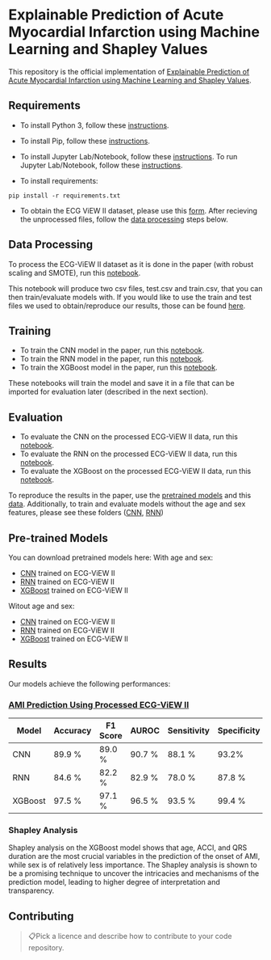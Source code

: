 # Explainable Prediction of Acute Myocardial Infarction using Machine Learning and Shapley Values

This repository is the official implementation of [Explainable Prediction of Acute Myocardial Infarction using Machine Learning and Shapley Values](https://arxiv.org/abs/2030.12345). 


## Requirements

* To install Python 3, follow these [instructions](https://realpython.com/installing-python/). 
* To install Pip, follow these [instructions](https://pip.pypa.io/en/stable/installing/).
* To install Jupyter Lab/Notebook, follow these [instructions](https://jupyterlab.readthedocs.io/en/stable/getting_started/installation.html). To run Jupyter Lab/Notebook, follow these [instructions](https://jupyter.readthedocs.io/en/latest/running.html). 

* To install requirements:

```setup
pip install -r requirements.txt
```

* To obtain the ECG ViEW II dataset, please use this [form](http://ecgview.org/ECG_ViEW.asp). After recieving the unprocessed files, follow the [data processing](https://github.com/lujainibrahim/ecg-view-machine-learning#data-processing) steps below. 


## Data Processing

To process the ECG-ViEW II dataset as it is done in the paper (with robust scaling and SMOTE), run this [notebook](https://github.com/lujainibrahim/ecg-view-machine-learning/blob/master/data%20processing/data_processing.ipynb).

This notebook will produce two csv files, test.csv and train.csv, that you can then train/evaluate models with. If you would like to use the train and test files we used to obtain/reproduce our results, those can be found [here](https://drive.google.com/drive/folders/1-WcMjYm-jhuvE1vDpW76HkYW-xrOuPQ6?usp=sharing).

## Training

* To train the CNN model in the paper, run this [notebook](https://github.com/lujainibrahim/ecg-view-machine-learning/blob/master/CNN/CNN_train.ipynb).
* To train the RNN model in the paper, run this [notebook](https://github.com/lujainibrahim/ecg-view-machine-learning/blob/master/RNN/RNN_train.ipynb).
* To train the XGBoost model in the paper, run this [notebook](https://github.com/lujainibrahim/ecg-view-machine-learning/blob/master/XGBoost/XGBoost_train.ipynb).

These notebooks will train the model and save it in a file that can be imported for evaluation later (described in the next section). 

## Evaluation

* To evaluate the CNN on the processed ECG-ViEW II data, run this [notebook](https://github.com/lujainibrahim/ecg-view-machine-learning/blob/master/CNN/CNN_evaluate.ipynb).
* To evaluate the RNN on the processed ECG-ViEW II data, run this [notebook](https://github.com/lujainibrahim/ecg-view-machine-learning/blob/master/RNN/RNN_evaluate.ipynb).
* To evaluate the XGBoost on the processed ECG-ViEW II data, run this [notebook](https://github.com/lujainibrahim/ecg-view-machine-learning/blob/master/XGBoost/XGBoost_evaluate.ipynb).

To reproduce the results in the paper, use the [pretrained models](https://github.com/lujainibrahim/ecg-view-machine-learning#pre-trained-models) and this [data](https://drive.google.com/drive/folders/1-WcMjYm-jhuvE1vDpW76HkYW-xrOuPQ6?usp=sharing). Additionally, to train and evaluate models without the age and sex features, please see these folders ([CNN](https://github.com/lujainibrahim/ecg-view-machine-learning/tree/master/CNN/no%20agesex), [RNN](https://github.com/lujainibrahim/ecg-view-machine-learning/blob/master/RNN/no%20agesex/rnn_ecgview_noagesex_pretrained.h5))

## Pre-trained Models

You can download pretrained models here:
With age and sex: 
- [CNN](https://github.com/lujainibrahim/ecg-view-machine-learning/blob/master/CNN/cnn_ecgview_pretrained.h5) trained on ECG-ViEW II
- [RNN](https://github.com/lujainibrahim/ecg-view-machine-learning/blob/master/RNN/rnn_ecgview_pretrained.h5) trained on ECG-ViEW II
- [XGBoost]() trained on ECG-ViEW II

Witout age and sex: 
- [CNN](https://github.com/lujainibrahim/ecg-view-machine-learning/blob/master/CNN/no%20agesex/cnn_ecgview_noagesex_pretrained.h5) trained on ECG-ViEW II
- [RNN](https://github.com/lujainibrahim/ecg-view-machine-learning/blob/master/RNN/no%20agesex/rnn_ecgview_noagesex_pretrained.h5) trained on ECG-ViEW II
- [XGBoost](https://github.com/lujainibrahim/ecg-view-machine-learning/blob/master/XGBoost/XGBoost_pretrained.model) trained on ECG-ViEW II

## Results

Our models achieve the following performances:

### [AMI Prediction Using Processed ECG-ViEW II](https://drive.google.com/drive/folders/1-WcMjYm-jhuvE1vDpW76HkYW-xrOuPQ6?usp=sharing)

| Model      | Accuracy  | F1 Score | AUROC | Sensitivity | Specificity |
| ------------------ |---------------- | -------------- | -------------- | -------------- | -------------- |
|CNN   |    89.9 %         |     89.0 %       |90.7 %|88.1 %|93.2%|
|RNN   |    84.6 %         |     82.2 %       |82.9 %|78.0 %|87.8 %|
|XGBoost   |    97.5 %         |     97.1 %       |96.5 %|93.5 %|99.4 %|


### Shapley Analysis 

Shapley analysis on the XGBoost model shows that age, ACCI, and QRS duration are the most crucial variables in the prediction of the onset of AMI, while sex is of relatively less importance. The Shapley analysis is shown to be a promising technique to uncover the intricacies and mechanisms of the prediction model, leading to higher degree of interpretation and transparency.

## Contributing

> 📋Pick a licence and describe how to contribute to your code repository. 
